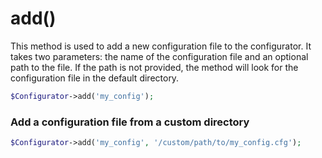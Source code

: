 # add()
This method is used to add a new configuration file to the configurator. It takes two parameters: the name of the configuration file and an optional path to the file. If the path is not provided, the method will look for the configuration file in the default directory.

```php
$Configurator->add('my_config');
```

### Add a configuration file from a custom directory
```php
$Configurator->add('my_config', '/custom/path/to/my_config.cfg');
```
